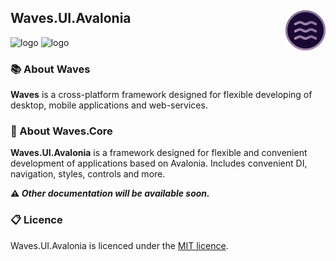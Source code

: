 ## <img style="float: right;" src="files/images/logo_64.png"/>  Waves.UI.Avalonia
![logo](https://img.shields.io/github/license/waves-framework/waves.ui.avalonia) ![logo](https://img.shields.io/nuget/v/Waves.UI.Avalonia)

### 📚 About Waves

**Waves** is a cross-platform framework designed for flexible developing of desktop, mobile applications and web-services.

### 📒 About Waves.Core

**Waves.UI.Avalonia** is a framework designed for flexible and convenient development of applications based on Avalonia. Includes convenient DI, navigation, styles, controls and more.

**⚠️ _Other documentation will be available soon._**

### 📋 Licence

Waves.UI.Avalonia is licenced under the [MIT licence](https://github.com/waves-framework/waves.ui.avalonia/blob/develop/license.md).
